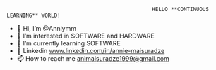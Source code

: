                                                   HELLO **CONTINUOUS LEARNING** WORLD!

- 👋 Hi, I’m @Anniymm
- 👀 I’m interested in SOFTWARE and HARDWARE
- 🌱 I’m currently learning SOFTWARE
- 📝 Linkedin www.linkedin.com/in/annie-maisuradze
- 📫 How to reach me animaisuradze1999@gmail.com





